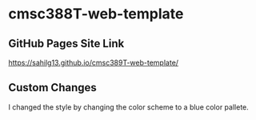 # cmsc388T-web-template

## GitHub Pages Site Link
https://sahilg13.github.io/cmsc389T-web-template/

## Custom Changes
I changed the style by changing the color scheme to a blue color pallete.
